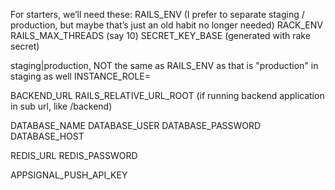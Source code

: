 For starters, we’ll need these:
RAILS_ENV (I prefer to separate staging / production, but maybe that’s just an old habit no longer needed)
RACK_ENV
RAILS_MAX_THREADS (say 10)
SECRET_KEY_BASE (generated with rake secret)

staging|production, NOT the same as RAILS_ENV as that is "production" in staging as well
INSTANCE_ROLE=

BACKEND_URL
RAILS_RELATIVE_URL_ROOT (if running backend application in sub url, like /backend)

DATABASE_NAME
DATABASE_USER
DATABASE_PASSWORD
DATABASE_HOST

REDIS_URL
REDIS_PASSWORD

APPSIGNAL_PUSH_API_KEY
